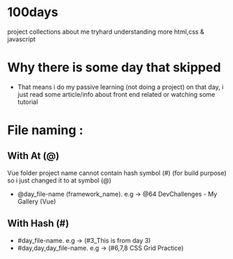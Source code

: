 # 100days
project collections about me tryhard understanding more html,css & javascript

#   Why there is some day that skipped
- That means i do my passive learning (not doing a project) on that day, i just read some article/info about front end related or watching some tutorial

#   File naming : 
## With At (@)
 Vue folder project name cannot contain hash symbol (#) (for build purpose) so i just changed it to at symbol (@) 
- @day_file-name (framework_name). e.g -> @64 DevChallenges - My Gallery (Vue)

## With Hash (#)
- #day_file-name. e.g -> (#3_This is from day 3)
- #day,day,day_file-name. e.g -> (#6,7,8 CSS Grid Practice)
